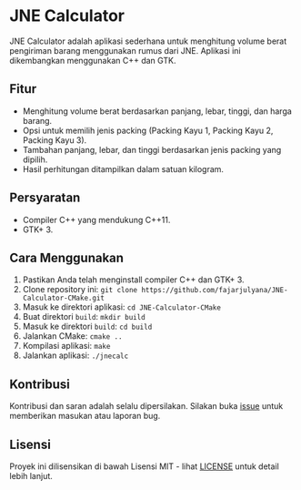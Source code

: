 # JNE Calculator

JNE Calculator adalah aplikasi sederhana untuk menghitung volume berat pengiriman barang menggunakan rumus dari JNE. Aplikasi ini dikembangkan menggunakan C++ dan GTK.

## Fitur

- Menghitung volume berat berdasarkan panjang, lebar, tinggi, dan harga barang.
- Opsi untuk memilih jenis packing (Packing Kayu 1, Packing Kayu 2, Packing Kayu 3).
- Tambahan panjang, lebar, dan tinggi berdasarkan jenis packing yang dipilih.
- Hasil perhitungan ditampilkan dalam satuan kilogram.

## Persyaratan

- Compiler C++ yang mendukung C++11.
- GTK+ 3.

## Cara Menggunakan

1. Pastikan Anda telah menginstall compiler C++ dan GTK+ 3.
2. Clone repository ini: `git clone https://github.com/fajarjulyana/JNE-Calculator-CMake.git`
3. Masuk ke direktori aplikasi: `cd JNE-Calculator-CMake`
4. Buat direktori `build`: `mkdir build`
5. Masuk ke direktori `build`: `cd build`
6. Jalankan CMake: `cmake ..`
7. Kompilasi aplikasi: `make`
8. Jalankan aplikasi: `./jnecalc`

## Kontribusi

Kontribusi dan saran adalah selalu dipersilakan. Silakan buka [issue](https://github.com/username/repo/issues) untuk memberikan masukan atau laporan bug.

## Lisensi

Proyek ini dilisensikan di bawah Lisensi MIT - lihat [LICENSE](LICENSE) untuk detail lebih lanjut.
